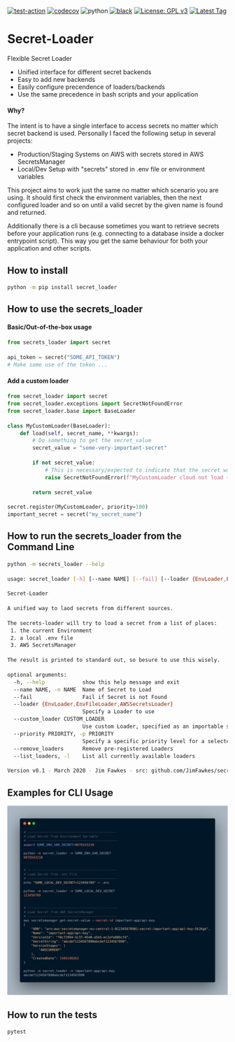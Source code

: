 [![test-action](https://github.com/JimFawkes/utils/workflows/run-tests/badge.svg)](https://github.com/JimFawkes/secret-loader/actions)
[![codecov](https://codecov.io/gh/JimFawkes/utils/branch/master/graph/badge.svg)](https://codecov.io/gh/JimFawkes/secret-loader)
![python](https://img.shields.io/badge/python-3.7%20|%203.8-blue)
[![black](https://img.shields.io/badge/code%20style-black-000000.svg)](https://github.com/psf/black)
[![License: GPL v3](https://img.shields.io/badge/License-GPLv3-blue.svg)](COPYING)
[![Latest Tag](https://img.shields.io/github/v/tag/jimfawkes/secret-loader)](https://github.com/JimFawkes/secret-loader/releases)

# Secret-Loader
Flexible Secret Loader

 * Unified interface for different secret backends
 * Easy to add new backends
 * Easily configure precendence of loaders/backends
 * Use the same precedence in bash scripts and your application

#### Why?
The intent is to have a single interface to access secrets no matter which
secret backend is used. Personally I faced the following setup in several projects:
 * Production/Staging Systems on AWS with secrets stored in AWS SecretsManager
 * Local/Dev Setup with "secrets" stored in .env file or environment variables


This project aims to work just the same no matter which scenario you are using.
It should first check the environment variables, then the next configured loader
and so on until a valid secret by the given name is found and returned.

Additionally there is a cli because sometimes you want to retrieve secrets before
your application runs (e.g. connecting to a database inside a docker entrypoint
script). This way you get the same behaviour for both your application and other
scripts.


## How to install
```bash
python -m pip install secret_loader
```

## How to use the secrets_loader

#### Basic/Out-of-the-box usage
```python
from secrets_loader import secret

api_token = secret("SOME_API_TOKEN")
# Make some use of the token ...
```

#### Add a custom loader
```python
from secret_loader import secret
from secret_loader.exceptions import SecretNotFoundError
from secret_loader.base import BaseLoader

class MyCustomLoader(BaseLoader):
    def load(self, secret_name, **kwargs):
        # Do something to get the secret_value
        secret_value = "some-very-important-secret"

        if not secret_value:
            # This is necessary/expected to indicate that the secret was not found
            raise SecretNotFoundError(f"MyCustomLoader cloud not load {secret_name}")

        return secret_value

secret.register(MyCustomLoader, priority=100)
important_secret = secret("my_secret_name")
```

## How to run the secrets_loader from the Command Line
```bash
python -m secrets_loader --help

usage: secret_loader [-h] [--name NAME] [--fail] [--loader {EnvLoader,EnvFileLoader,AWSSecretsLoader}] [--custom_loader CUSTOM_LOADER] [--priority PRIORITY] [--remove_loaders] [--list_loaders]

Secret-Loader

A unified way to laod secrets from different sources.

The secrets-loader will try to load a secret from a list of places:
 1. the current Environment
 2. a local .env file
 3. AWS SecretsManager

The result is printed to standard out, so besure to use this wisely.

optional arguments:
  -h, --help            show this help message and exit
  --name NAME, -n NAME  Name of Secret to Load
  --fail                Fail if Secret is not Found
  --loader {EnvLoader,EnvFileLoader,AWSSecretsLoader}
                        Specify a Loader to use
  --custom_loader CUSTOM_LOADER
                        Use custom Loader, specified as an importable string e.g., 'some.module.CustomLoader'
  --priority PRIORITY, -p PRIORITY
                        Specify a specific priority level for a selected or custom loader
  --remove_loaders      Remove pre-registered Loaders
  --list_loaders, -l    List all currently available loaders

Version v0.1 - March 2020 - Jim Fawkes - src: github.com/JimFawkes/secret-loader

```

## Examples for CLI Usage
![secret_loader_cli_demo](docs/img/secret_loader_cli_demo_4.png)


## How to run the tests
```bash
pytest
```
